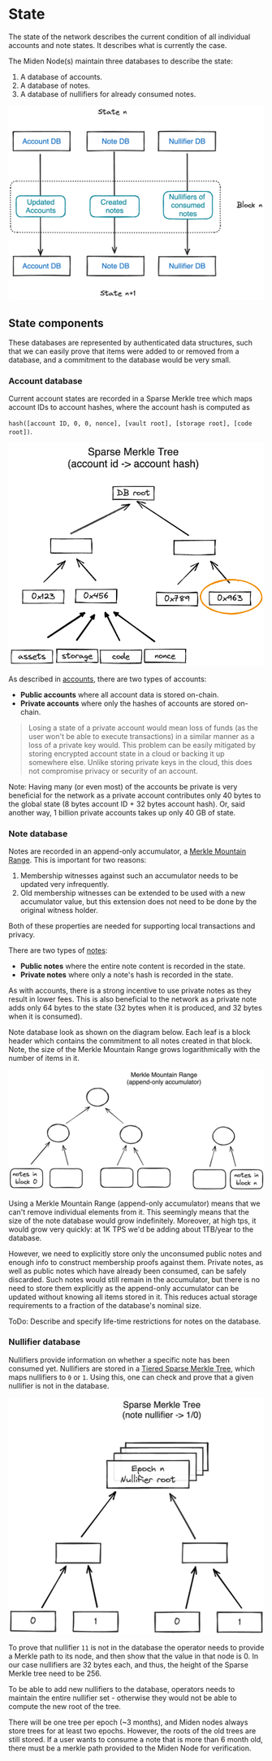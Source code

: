 # State

The state of the network describes the current condition of all individual accounts and note states. It describes what is currently the case.

The Miden Node(s) maintain three databases to describe the state:
1. A database of accounts.
2. A database of notes.
3. A database of nullifiers for already consumed notes.

<p align="center">
  <img src="../diagrams/architecture/state/State.png">
</p>

## State components

These databases are represented by authenticated data structures, such that we can easily prove that items were added to or removed from a database, and a commitment to the database would be very small.

### Account database
Current account states are recorded in a Sparse Merkle tree which maps account IDs to account hashes, where the account hash is computed as 

`hash([account ID, 0, 0, nonce], [vault root], [storage root], [code root])`.

<p align="center">
  <img src="../diagrams/architecture/state/Account_DB.png">
</p>

As described in [accounts](https://0xpolygonmiden.github.io/miden-base/architecture/accounts.html), there are two types of accounts:
* **Public accounts** where all account data is stored on-chain.
* **Private accounts** where only the hashes of accounts are stored on-chain.

> Losing a state of a private account would mean loss of funds (as the user won't be able to execute transactions) in a similar manner as a loss of a private key would. This problem can be easily mitigated by storing encrypted account state in a cloud or backing it up somewhere else. Unlike storing private keys in the cloud, this does not compromise privacy or security of an account.

Note: Having many (or even most) of the accounts be private is very beneficial for the network as a private account contributes only 40 bytes to the global state (8 bytes account ID + 32 bytes account hash). Or, said another way, 1 billion private accounts takes up only $40$ GB of state.

### Note database 

Notes are recorded in an append-only accumulator, a [Merkle Mountain Range](https://github.com/opentimestamps/opentimestamps-server/blob/master/doc/merkle-mountain-range.md). This is important for two reasons:

1. Membership witnesses against such an accumulator needs to be updated very infrequently.
2. Old membership witnesses can be extended to be used with a new accumulator value, but this extension does not need to be done by the original witness holder.

Both of these properties are needed for supporting local transactions and privacy.

There are two types of [notes](https://0xpolygonmiden.github.io/miden-base/architecture/notes.html):
* **Public notes** where the entire note content is recorded in the state. 
* **Private notes** where only a note's hash is recorded in the state. 

As with accounts, there is a strong incentive to use private notes as they result in lower fees. This is also beneficial to the network as a private note adds only 64 bytes to the state (32 bytes when it is produced, and 32 bytes when it is consumed).

Note database look as shown on the diagram below. Each leaf is a block header which contains the commitment to all notes created in that block. Note, the size of the Merkle Mountain Range grows logarithmically with the number of items in it.

<p align="center">
  <img src="../diagrams/architecture/state/Note_DB.png">
</p>

Using a Merkle Mountain Range (append-only accumulator) means that we can't remove individual elements from it. This seemingly means that the size of the note database would grow indefinitely. Moreover, at high tps, it would grow very quickly: at 1K TPS we'd be adding about 1TB/year to the database.

However, we need to explicitly store only the unconsumed public notes and enough info to construct membership proofs against them. Private notes, as well as public notes which have already been consumed, can be safely discarded. Such notes would still remain in the accumulator, but there is no need to store them explicitly as the append-only accumulator can be updated without knowing all items stored in it. This reduces actual storage requirements to a fraction of the database's nominal size.

ToDo: Describe and specify life-time restrictions for notes on the database. 

### Nullifier database

Nullifiers provide information on whether a specific note has been consumed yet. Nullifiers are stored in a [Tiered Sparse Merkle Tree](https://0xpolygonmiden.github.io/miden-base/crypto-primitives/tsmt.html), which maps nullifiers to `0` or `1`. Using this, one can check and prove that a given nullifier is not in the database. 

<p align="center">
  <img src="../diagrams/architecture/state/Nullifier_DB.png">
</p>

To prove that nullifier `11` is not in the database the operator needs to provide a Merkle path to its node, and then show that the value in that node is $0$. In our case nullifiers are 32 bytes each, and thus, the height of the Sparse Merkle tree need to be 256.

To be able to add new nullifiers to the database, operators needs to maintain the entire nullifier set - otherwise they would not be able to compute the new root of the tree. 

There will be one tree per epoch (~3 months), and Miden nodes always store trees for at least two epochs. However, the roots of the old trees are still stored. If a user wants to consume a note that is more than 6 month old, there must be a merkle path provided to the Miden Node for verification.
